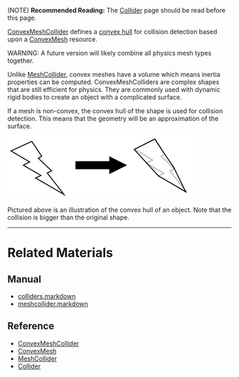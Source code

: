 (NOTE) **Recommended Reading:** The [Collider](https://github.com/ZilchEngine/ZilchDocs/blob/master/zilch_editor_documentation/zilchmanual/physics/colliders.markdown) page should be read before this page.

[ConvexMeshCollider](https://github.com/ZilchEngine/ZilchDocs/blob/master/code_reference/class_reference/convexmeshcollider.markdown) defines a [convex hull](https://en.wikipedia.org/wiki/Convex_hull ) for collision detection based upon a [ConvexMesh](https://github.com/ZilchEngine/ZilchDocs/blob/master/code_reference/class_reference/convexmesh.markdown) resource.

WARNING: A future version will likely combine all physics mesh types together.

Unlike [MeshCollider](https://github.com/ZilchEngine/ZilchDocs/blob/master/zilch_editor_documentation/zilchmanual/physics/colliders/meshcollider.markdown), convex meshes have a volume which means inertia properties can be computed. ConvexMeshColliders are complex shapes that are still efficient for physics. They are commonly used with dynamic rigid bodies to create an object with a complicated surface.

If a mesh is non-convex, the convex hull of the shape is used for collision detection. This means that the geometry will be an approximation of the surface. 



![image](https://raw.githubusercontent.com/ZilchEngine/ZilchFiles/master/doc_files/46628.png)


Pictured above is an illustration of the convex hull of an object. Note that the collision is bigger than the original shape.

---

 #  Related Materials
 ##  Manual
- [colliders.markdown](https://github.com/ZilchEngine/ZilchDocs/blob/master/zilch_editor_documentation/zilchmanual/physics/colliders.markdown)
- [meshcollider.markdown](https://github.com/ZilchEngine/ZilchDocs/blob/master/zilch_editor_documentation/zilchmanual/physics/colliders/meshcollider.markdown)
 ##  Reference
- [ConvexMeshCollider](https://github.com/ZilchEngine/ZilchDocs/blob/master/code_reference/class_reference/convexmeshcollider.markdown)
- [ConvexMesh](https://github.com/ZilchEngine/ZilchDocs/blob/master/code_reference/class_reference/convexmesh.markdown)
- [MeshCollider](https://github.com/ZilchEngine/ZilchDocs/blob/master/code_reference/class_reference/meshcollider.markdown)
- [Collider](https://github.com/ZilchEngine/ZilchDocs/blob/master/code_reference/class_reference/collider.markdown) 

 